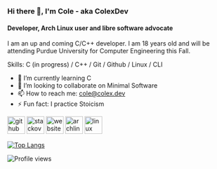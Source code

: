 ### Hi there 👋, I'm Cole - aka ColexDev
#### Developer, Arch Linux user and libre software advocate 
I am an up and coming C/C++ developer. I am 18 years old and will be attending Purdue University for Computer Engineering this Fall.

Skills: C (in progress) / C++ / Git / Github / Linux / CLI

- 🌱 I’m currently learning C 
- 👯 I’m looking to collaborate on Minimal Software 
- 📫 How to reach me: cole@colex.dev 
- ⚡ Fun fact: I practice Stoicism


[<img src='https://cdn.jsdelivr.net/npm/simple-icons@3.0.1/icons/github.svg' alt='github' height='40'>](https://github.com/ColexDev)  [<img src='https://cdn.jsdelivr.net/npm/simple-icons@3.0.1/icons/stackoverflow.svg' alt='stackoverflow' height='40'>](https://stackoverflow.com/users/ColexDev)  [<img src='https://cdn.jsdelivr.net/npm/simple-icons@3.0.1/icons/icloud.svg' alt='website' height='40'>](colex.dev)  [<img src='https://cdn.jsdelivr.net/npm/simple-icons@3.0.1/icons/archlinux.svg' alt='archlinux' height='40'>](colex.dev)  [<img src='https://cdn.jsdelivr.net/npm/simple-icons@3.0.1/icons/linux.svg' alt='linux' height='40'>](colex.dev)  

[![Top Langs](https://github-readme-stats.vercel.app/api/top-langs/?username=ColexDev)](https://github.com/anuraghazra/github-readme-stats)

<!---![GitHub stats](https://github-readme-stats.vercel.app/api?username=ColexDev&show_icons=true&count_private=true) --->

![Profile views](https://gpvc.arturio.dev/ColexDev) 
